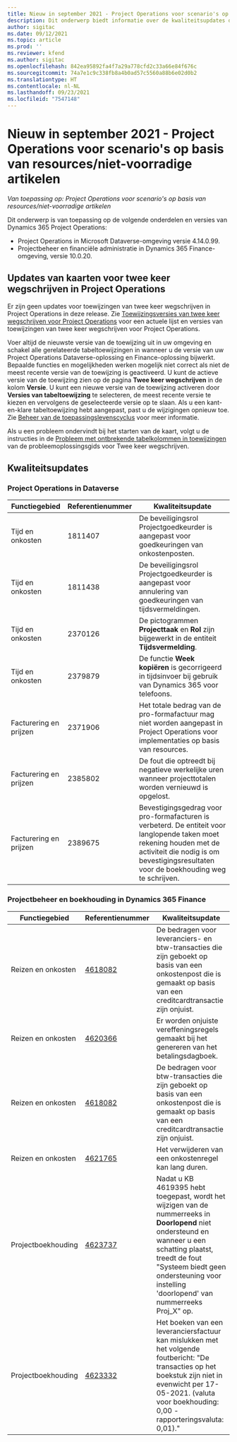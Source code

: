 ```yaml
---
title: Nieuw in september 2021 - Project Operations voor scenario's op basis van resources/niet-voorradige artikelen
description: Dit onderwerp biedt informatie over de kwaliteitsupdates die beschikbaar zijn in de versie van Project Operations van september 2021 voor scenario's op basis van resources/niet-voorradige artikelen.
author: sigitac
ms.date: 09/12/2021
ms.topic: article
ms.prod: ''
ms.reviewer: kfend
ms.author: sigitac
ms.openlocfilehash: 842ea95892fa4f7a29a778cfd2c33a66e84f676c
ms.sourcegitcommit: 74a7e1c9c338fb8a4b0ad57c5560a88b6e02d0b2
ms.translationtype: HT
ms.contentlocale: nl-NL
ms.lasthandoff: 09/23/2021
ms.locfileid: "7547148"
---
```

# <a name="whats-new-september-2021---project-operations-for-resourcenon-stocked-based-scenarios"></a>Nieuw in september 2021 - Project Operations voor scenario's op basis van resources/niet-voorradige artikelen

*Van toepassing op: Project Operations voor scenario's op basis van resources/niet-voorradige artikelen*

Dit onderwerp is van toepassing op de volgende onderdelen en versies van Dynamics 365 Project Operations:

   - Project Operations in Microsoft Dataverse-omgeving versie 4.14.0.99.
   - Projectbeheer en financiële administratie in Dynamics 365 Finance-omgeving, versie 10.0.20.

## <a name="project-operations-dual-write-maps-updates"></a>Updates van kaarten voor twee keer wegschrijven in Project Operations

Er zijn geen updates voor toewijzingen van twee keer wegschrijven in Project Operations in deze release. Zie [Toewijzingsversies van twee keer wegschrijven voor Project Operations](../environment/resource-dual-write-maps.md) voor een actuele lijst en versies van toewijzingen van twee keer wegschrijven voor Project Operations.

Voer altijd de nieuwste versie van de toewijzing uit in uw omgeving en schakel alle gerelateerde tabeltoewijzingen in wanneer u de versie van uw Project Operations Dataverse-oplossing en Finance-oplossing bijwerkt. Bepaalde functies en mogelijkheden werken mogelijk niet correct als niet de meest recente versie van de toewijzing is geactiveerd. U kunt de actieve versie van de toewijzing zien op de pagina **Twee keer wegschrijven** in de kolom **Versie**. U kunt een nieuwe versie van de toewijzing activeren door **Versies van tabeltoewijzing** te selecteren, de meest recente versie te kiezen en vervolgens de geselecteerde versie op te slaan. Als u een kant-en-klare tabeltoewijzing hebt aangepast, past u de wijzigingen opnieuw toe. Zie [Beheer van de toepassingslevenscyclus](/dynamics365/fin-ops-core/dev-itpro/data-entities/dual-write/app-lifecycle-management) voor meer informatie.

Als u een probleem ondervindt bij het starten van de kaart, volgt u de instructies in de [Probleem met ontbrekende tabelkolommen in toewijzingen](/dynamics365/fin-ops-core/dev-itpro/data-entities/dual-write/dual-write-troubleshooting-finops-upgrades#missing-table-columns-issue-on-maps) van de probleemoplossingsgids voor Twee keer wegschrijven.

## <a name="quality-updates"></a>Kwaliteitsupdates

### <a name="project-operations-on-dataverse"></a>Project Operations in Dataverse

| **Functiegebied** | **Referentienummer** | **Kwaliteitsupdate** |
| --- | --- | --- |
| Tijd en onkosten | 1811407 | De beveiligingsrol Projectgoedkeurder is aangepast voor goedkeuringen van onkostenposten. |
| Tijd en onkosten | 1811438 | De beveiligingsrol Projectgoedkeurder is aangepast voor annulering van goedkeuringen van tijdsvermeldingen. |
| Tijd en onkosten | 2370126 | De pictogrammen **Projecttaak** en **Rol** zijn bijgewerkt in de entiteit **Tijdsvermelding**. |
| Tijd en onkosten | 2379879 | De functie **Week kopiëren** is gecorrigeerd in tijdsinvoer bij gebruik van Dynamics 365 voor telefoons. |
| Facturering en prijzen | 2371906 | Het totale bedrag van de pro-formafactuur mag niet worden aangepast in Project Operations voor implementaties op basis van resources. |
| Facturering en prijzen | 2385802 | De fout die optreedt bij negatieve werkelijke uren wanneer projecttotalen worden vernieuwd is opgelost. |
| Facturering en prijzen | 2389675 | Bevestigingsgedrag voor pro-formafacturen is verbeterd. De entiteit voor langlopende taken moet rekening houden met de activiteit die nodig is om bevestigingsresultaten voor de boekhouding weg te schrijven. |

### <a name="project-management-and-accounting-in-dynamics-365-finance"></a>Projectbeheer en boekhouding in Dynamics 365 Finance

| Functiegebied | Referentienummer | Kwaliteitsupdate |
| --- | --- | --- |
| Reizen en onkosten | [4618082](https://fix.lcs.dynamics.com/Issue/Details?kb=4618082&amp;bugId=583101&amp;dbType=3&amp;qc=9c85ac8ca1e5e9cd07fac9e9aa2cb0914724e28b86ad3339dacf7741f554c605) | De bedragen voor leveranciers- en btw-transacties die zijn geboekt op basis van een onkostenpost die is gemaakt op basis van een creditcardtransactie zijn onjuist. |
| Reizen en onkosten | [4620366](https://fix.lcs.dynamics.com/Issue/Details?kb=4620366&amp;bugId=579485&amp;dbType=3&amp;qc=e864789bd95505ea624c537d585bf113c2de60b97c88439d44693dbd85aa8e92) | Er worden onjuiste vereffeningsregels gemaakt bij het genereren van het betalingsdagboek. |
| Reizen en onkosten | [4618082](https://fix.lcs.dynamics.com/Issue/Details?kb=4618082&amp;bugId=583101&amp;dbType=3&amp;qc=9c85ac8ca1e5e9cd07fac9e9aa2cb0914724e28b86ad3339dacf7741f554c605) | De bedragen voor btw-transacties die zijn geboekt op basis van een onkostenpost die is gemaakt op basis van een creditcardtransactie zijn onjuist. |
| Reizen en onkosten | [4621765](https://fix.lcs.dynamics.com/Issue/Details?kb=4621765&amp;bugId=587306&amp;dbType=3&amp;qc=6fbfad0123d4e95eaf8d5a5a2f6c354577c991b7905c852ab02d1f94e728a876) | Het verwijderen van een onkostenregel kan lang duren. |
| Projectboekhouding | [4623737](https://fix.lcs.dynamics.com/Issue/Details?kb=4623737&amp;bugId=598109&amp;dbType=3&amp;qc=4101fc5865201e21815299f2ff11ae46d5d5370510868df86c25ee09a8ca1a0c) | Nadat u KB 4619395 hebt toegepast, wordt het wijzigen van de nummerreeks in **Doorlopend** niet ondersteund en wanneer u een schatting plaatst, treedt de fout "Systeem biedt geen ondersteuning voor instelling 'doorlopend' van nummerreeks Proj_X" op. |
| Projectboekhouding | [4623332](https://fix.lcs.dynamics.com/Issue/Details?kb=4623332&amp;bugId=586034&amp;dbType=3&amp;qc=2f64bb1977c4a9c9dd2ce9de7e72230b86eca14b6295c5bbfb614ea97ad81caf) | Het boeken van een leveranciersfactuur kan mislukken met het volgende foutbericht: "De transacties op het boekstuk zijn niet in evenwicht per 17-05-2021. (valuta voor boekhouding: 0,00 - rapporteringsvaluta: 0,01)." |
